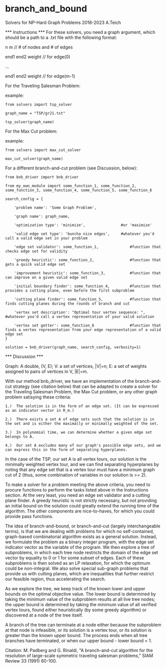 # branch_and_bound
Solvers for NP-Hard Graph Problems
2018-2023 A.Teich

*** Instructions ***
For these solvers, you need a graph argument, which should be a path to a .txt file with the following format:

n m                 // # of nodes and # of edges

end1 end2 weight    // for edge(0)

...

end1 end2 weight    // for edge(m-1)


For the Traveling Salesman Problem:

example:

    from solvers import tsp_solver
    
    graph_name = "TSP/gr21.txt"
    
    tsp_solver(graph_name)

For the Max Cut problem:

example:

    from solvers import max_cut_solver
    
    max_cut_solver(graph_name)

For a different branch-and-cut problem (see Discussion, below):
    
    from bnb_driver import bnb_driver
    
    from my_own_module import some_function_1, some_function_2, some_function_3, some_function_4, some_function_5, some_function_6 
    
    search_config = { 
    
        'problem name': 'Some Graph Problem',
        
        'graph name': graph_name,
        
        'optimization type': 'minimize',                #or 'maximize'
        
        'valid edge set type': 'buncha nice edges',     #whatever you'd call a valid edge set in your problem
        
        'edge set validator': some_function_1,              #function that checks edge set for validity 
        
        'greedy heuristic': some_function_2,                #function that gets a quick valid edge set
        
        'improvement heuristic': some_function_3,           #function that can improve on a given valid edge set
        
        'initial boundary finder': some_function_4,         #function that provides a cutting plane, even before the first subproblem
        
        'cutting plane finder': some_function_5,            #function that finds cutting planes during the rounds of branch and cut
        
        'vertex set description': "Optimal tour vertex sequence: ",     #whatever you'd call a vertex representation of your valid solution
        
        'vertex set getter': some_function_6                #function that finds a vertex representation from your edge representation of a valid edge set
    }

    solution = bnb_driver(graph_name, search_config, verbosity=1)


*** Discussion ***

Graph: A double, (V, E); V: a set of vertices, |V|=n; E: a set of weights assigned to pairs of vertices in V, |E|=m.

With our method bnb_driver, we have an implementation of the branch-and-cut strategy (see citation below) that can be adapted to create a solver for the Traveling Salesman Problem, the Max Cut problem, or any other graph problem satisying these criteria:

    1.)  The solution is in the form of an edge set. (It can be expressed as an indicator vector in R_m.)
    
    2.)  There exists a set A of edge sets such that the solution is in the set and is either the maximally or minimally weighted of the set.
    
    3.)  In polynomial time, we can determine whether a given edge set belongs to A.
    
    4.)  Our set A excludes many of our graph's possible edge sets, and we can express this in the form of separating hyperplanes.

In the case of the TSP, our set A is all vertex tours, our solution is the minimally weighted vertex tour, and we can find separating hyperplanes by noting that any edge set that is a vertex tour must have a minimum graph cut of 2 (thus, some combination of variables in our solution is >= 2).

To make a solver for a problem meeting the above criteria, you need to procure functions to perform the tasks listed above in the Instructions section. At the very least, you need an edge set validator and a cutting plane finder. A greedy heuristic is not strictly necessary, but not providing an initial bound on the solution could greatly extend the running time of the algorithm. The other components are nice-to-haves, for which you could provide pass functions. 

The idea of branch-and-bound, or branch-and-cut (largely interchangeable terms), is that we are dealing with problems for which no self-contained, graph-based combinatorial algorithm exists as a general solution. Instead, we formulate the problem as a binary integer program, with the edge set indicator vector as the variable of the program. We then explore a tree of subproblems, in which each tree node restricts the domain of the edge set vector by equality to 0 or 1 for some subset of edges. Each of these subproblems is then solved as an LP relaxation, for which the optimum could be non-integral. We also solve special sub-graph problems that provide us with cutting planes, which are inequalities that further restrict our feasible region, thus accelerating the search.

As we explore the tree, we keep track of the known lower and upper bounds on the optimal objective value. The lower bound is determined by taking the minimum value of the subproblem results at all live tree nodes; the upper bound is determined by taking the minimum value of all verified vertex tours, found either heuristically (by some greedy algorithm) or discovered at a node of the tree itself.

A branch of the tree can terminate at a node either because the subproblem at that node is infeasible, or its solution is a vertex tour, or its solution is greater than the known upper bound. The process ends when all tree branches have terminated, or when our upper bound - lower bound < 1.

Citation:
 M. Padberg and G. Rinaldi, "A branch-and-cut algorithm for the resolution of large-scale symmetric traveling salesman problems," SIAM Review 33 (1991) 60-100.
 




